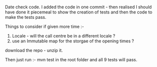 Date check code. 
I added the code in one commit - then realised I should have done it piecemeal to show the creation of tests and then the code to make the tests pass. 

Things to consider if given more time :-
1. Locale - will the call centre be in a different locale ? 
2. use an Immutable map for the storgae of the opening times ? 

download the repo - unzip it. 

Then just run :-
mvn test 
in the root folder and all 9 tests will pass. 
